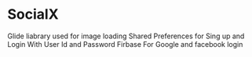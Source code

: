 # SocialX
Glide liabrary used for image loading
Shared Preferences for Sing up and Login With User Id and Password
Firbase For Google and facebook login
